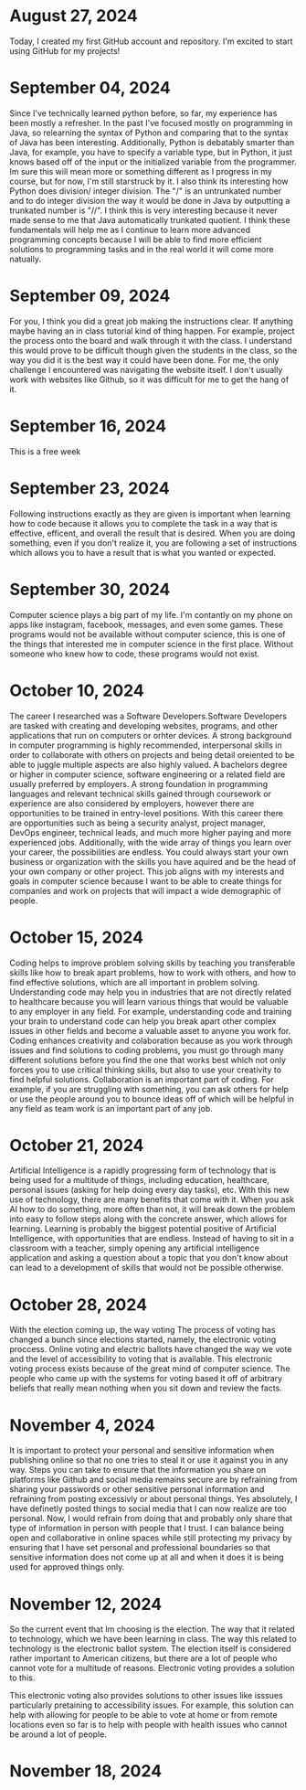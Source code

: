 # August 27, 2024
Today, I created my first GitHub account and repository. I'm excited to start using GitHub for my projects!

# September 04, 2024
Since I've technically learned python before, so far, my experience has been mostly a refresher. In the past I've focused mostly on programming in Java, so relearning the syntax of Python and comparing that to the syntax of Java has been interesting. Additionally, Python is debatably smarter than Java, for example, you  have to specify a variable type, but in Python, it just knows based off of the input or the initialized variable from the programmer. Im sure this will mean more or something different as I progress in my course, but for now, I'm still starstruck by it. I also think its interesting how Python does division/ integer division. The "/" is an untrunkated number and to do integer division the way it would be done in Java by outputting a trunkated number is "//". I think this is very interesting because it never made sense to me that Java automatically trunkated quotient. I think these fundamentals will help me as I continue to learn more advanced programming concepts because I will be able to find more efficient solutions to programming tasks and in the real world it will come more natually. 

# September 09, 2024
For you, I think you did a great job making the instructions clear. If anything maybe having an in class tutorial kind of thing happen. For example, project the process onto the board and walk through it with the class. I understand this would prove to be difficult though given the students in the class, so the way you did it is the best way it could have been done. For me, the only challenge I encountered was navigating the website itself. I don't usually work with websites like Github, so it was difficult for me to get the hang of it. 

# September 16, 2024
This is a free week

# September 23, 2024
Following instructions exactly as they are given is important when learning how to code because it allows you to complete the task in a way that is effective, efficent, and overall the result that is desired. When you are doing something, even if you don't realize it, you are following a set of instructions which allows you to have a result that is what you wanted or expected. 

# September 30, 2024
Computer science plays a big part of my life. I'm contantly on my phone on apps like instagram, facebook, messages, and even some games. These programs would not be available without computer science, this is one of the things that interested me in computer science in the first place. Without someone who knew how to code, these programs would not exist. 

# October 10, 2024
The career I researched was a Software Developers.Software Developers are tasked with creating and developing websites, programs, and other applications that run on computers or orhter devices. A strong background in computer programming is highly recommended, interpersonal skills in order to collaborate with others on projects and being detail oreiented to be able to juggle multiple aspects are also highly valued. A bachelors degree or higher in computer science, software engineering or a related field are usually preferred by employers. A strong foundation in programming languages and relevant technical skills gained through coursework or experience are also considered by employers, however there are opportunities to be trained in entry-level positions. With this career there are opportunities such as being a security analyst, project manager, DevOps engineer, technical leads, and much more higher paying and more experienced jobs. Additionally, with the wide array of things you learn over your career, the possibilities are endless. You could always start your own business or organization with the skills you have aquired and be the head of your own company or other project. This job aligns with my interests and goals in computer science because I want to be able to create things for companies and work on projects that will impact a wide demographic of people. 

# October 15, 2024
Coding helps to improve problem solving skills by teaching you transferable skills like how to break apart problems, how to work with others, and how to find effective solutions, which are all important in problem solving. Understanding code may help you in industries that are not directly related to healthcare because you will learn various things that would be valuable to any employer in any field. For example, understanding code and training your brain to understand code can help you break apart other complex issues in other fields and become a valuable asset to anyone you work for. Coding enhances creativity and colaboration because as you work through issues and find solutions to coding problems, you must go through many different solutions before you find the one that works best which not only forces you to use critical thinking skills, but also to use your creativity to find helpful solutions. Collaboration is an important part of coding. For example, if you are struggling with something, you can ask others for help or use the people around you to bounce ideas off of which will be helpful in any field as team work is an important part of any job. 

# October 21, 2024
Artificial Intelligence is a rapidly progressing form of technology that is being used for a multitude of things, including education, healthcare, personal issues (asking for help doing every day tasks), etc. With this new use of technology, there are many benefits that come with it. When you ask AI how to do something, more often than not, it will break down the problem into easy to follow steps along with the concrete answer, which allows for learning. Learning is probably the biggest potential positive of Artificial Intelligence, with opportunities that are endless. Instead of having to sit in a classroom with a teacher, simply opening any artificial intelligence application and asking a question about a topic that you don't know about can lead to a development of skills that would not be possible otherwise. 

# October 28, 2024
With the election coming up, the way voting
The process of voting has changed a bunch since elections started, namely, the electronic voting proccess. Online voting and electric ballots have changed the way we vote and the level of accessibility to voting that is available. This electronic voting process exists because of the great mind of computer science. The people who came up with the systems for voting based it off of arbitrary beliefs that really mean nothing when you sit down and review the facts. 

# November 4, 2024
It is important to protect your personal and sensitive information when publishing online so that no one tries to steal it or use it against you in any way. Steps you can take to ensure that the information you share on platforms like Github and social media remains secure are by refraining from sharing your passwords or other sensitive personal information and refraining from posting excessivly or about personal things. Yes absolutely, I have definetly posted things to social media that I can now realize are too personal. Now, I would refrain from doing that and probably only share that type of information in person with people that I trust. I can balance being open and collaborative in online spaces while still protecting my privacy by ensuring that I have set personal and professional boundaries so that sensitive information does not come up at all and when it does it is being used for approved things only. 

# November 12, 2024
So the current event that Im choosing is the election. The way that it related to technology, which we have been learning in class. The way this related to technology is the electronic ballot system. The election itself is considered rather important to American citizens, but there are a lot of people who cannot vote for a multitude of reasons. Electronic voting provides a solution to this. 

This electronic voting also provides solutions to other issues like isssues particularly pretaining to accessibility issues. For example, this solution can help with allowing for people to be able to vote at home or from remote locations even so far is to help with people with health issues who cannot be around a lot of people.

# November 18, 2024








